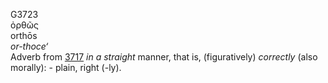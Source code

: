 <body>
  <p>G3723<br>  ὀρθῶς  <br> orthōs  <br><i>or-thoce‘ </i><br>Adverb from <a href="g3717.htm">3717</a>  <i>in</i> <i>a</i> <i>straight</i> manner, that is, (figuratively) <i>correctly</i> (also morally): - plain, right (-ly).<br></p>
 </body>